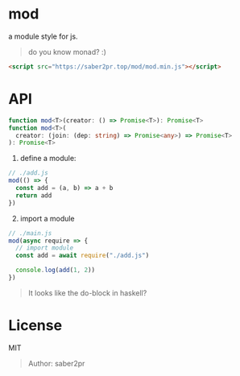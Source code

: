 # mod

a module style for js.

> do you know monad? :)

```html
<script src="https://saber2pr.top/mod/mod.min.js"></script>
```

# API

```ts
function mod<T>(creator: () => Promise<T>): Promise<T>
function mod<T>(
  creator: (join: (dep: string) => Promise<any>) => Promise<T>
): Promise<T>
```

1. define a module:

```js
// ./add.js
mod(() => {
  const add = (a, b) => a + b
  return add
})
```

2. import a module

```js
// ./main.js
mod(async require => {
  // import module
  const add = await require("./add.js")

  console.log(add(1, 2))
})
```

> It looks like the do-block in haskell?

# License

MIT

> Author: saber2pr
